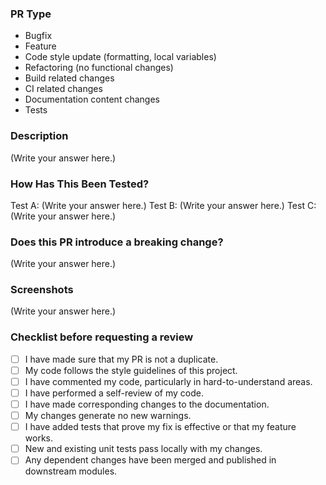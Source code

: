 ### PR Type
<!--
    What kind of change does this PR introduce? Remove any that do not apply.
-->

- Bugfix
- Feature
- Code style update (formatting, local variables)
- Refactoring (no functional changes)
- Build related changes
- CI related changes
- Documentation content changes
- Tests

### Description
<!--
    Please include a summary of the changes and the related issue. Please also include relevant motivation and context.
-->

(Write your answer here.)

### How Has This Been Tested?
<!--
    Please describe the tests that you ran to verify your changes. Provide instructions so we can reproduce. Please also list any relevant details for your test configuration.
-->

 Test A: (Write your answer here.)
 Test B: (Write your answer here.)
 Test C: (Write your answer here.)

### Does this PR introduce a breaking change?
<!--
    What changes might users need to make in their application due to this PR?.
-->

(Write your answer here.)

### Screenshots
<!--
    Include the before and after if your changes include differences in HTML/CSS
-->

(Write your answer here.)

### Checklist before requesting a review
- [ ] I have made sure that my PR is not a duplicate.
- [ ] My code follows the style guidelines of this project.
- [ ] I have commented my code, particularly in hard-to-understand areas.
- [ ] I have performed a self-review of my code.
- [ ] I have made corresponding changes to the documentation.
- [ ] My changes generate no new warnings.
- [ ] I have added tests that prove my fix is effective or that my feature works.
- [ ] New and existing unit tests pass locally with my changes.
- [ ] Any dependent changes have been merged and published in downstream modules.
